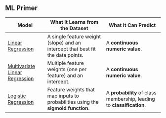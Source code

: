 ## ML Primer
| **Model**                                               | **What It Learns from the Dataset**                                                | **What It Can Predict**                                               |
|---------------------------------------------------------|------------------------------------------------------------------------------------|-----------------------------------------------------------------------|
| [Linear Regression](Learn-a-line.ipynb)                 | A single feature weight (slope) and an intercept that best fit the data points.    | A **continuous numeric value**.                                       |
| [Multivariate Linear Regression](Learn-a-formula.ipynb) | Multiple feature weights (one per feature) and an intercept.                       | A **continuous numeric value**.                                       |
| [Logistic Regression](LogisticRegression.ipynb)         | Feature weights that map inputs to probabilities using the **sigmoid function**.   | A **probability** of class membership, leading to **classification**. |
